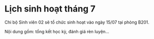 # Lịch sinh hoạt tháng 7

Chi bộ Sinh viên 02 sẽ tổ chức sinh hoạt vào ngày 15/07 tại phòng B201.

Nội dung gồm: tổng kết học kỳ, đánh giá rèn luyện...
